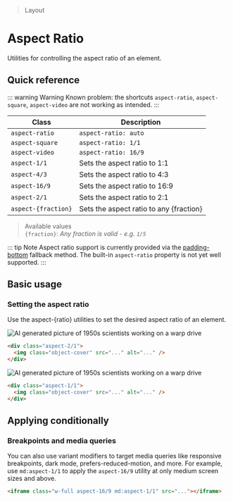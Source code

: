 > Layout

# Aspect Ratio

Utilities for controlling the aspect ratio of an element.

## Quick reference

::: warning Warning
  Known problem: the shortcuts `aspect-ratio`, `aspect-square`, `aspect-video` are not working as intended.
:::

| Class               | Description                                |
|---------------------|--------------------------------------------|
| `aspect-ratio`      | `aspect-ratio: auto`                       |
| `aspect-square`     | `aspect-ratio: 1/1`                        |
| `aspect-video`      | `aspect-ratio: 16/9`                       |
| `aspect-1/1`        | Sets the aspect ratio to 1:1               |
| `aspect-4/3`        | Sets the aspect ratio to 4:3               |
| `aspect-16/9`       | Sets the aspect ratio to 16:9              |
| `aspect-2/1`        | Sets the aspect ratio to 2:1               |
| `aspect-{fraction}` | Sets the aspect ratio to any \{fraction\}  |

> Available values <br />
> `{fraction}`: _Any fraction is valid - e.g. `1/5`_

::: tip Note
Aspect ratio support is currently provided via the [padding-bottom](https://css-tricks.com/aspect-ratio-boxes/) fallback method.
The built-in `aspect-ratio` property is not yet well supported.
:::

## Basic usage

### Setting the aspect ratio
Use the aspect-{ratio} utilities to set the desired aspect ratio of an element.

<width-controller>
  <example-container>
    <div class="flex justify-center aspect-2/1 rounded relative overflow-hidden">
      <img src="/css/50s-scientists.jpg" class="object-cover" alt="AI generated picture of 1950s scientists working on a warp drive" />
    </div>
  </example-container>
</width-controller>

```html
<div class="aspect-2/1">
  <img class="object-cover" src="..." alt="..." />
</div>
```

<width-controller>
  <example-container>
    <div class="flex justify-center aspect-1/1 rounded-4">
      <img src="/css/50s-scientists.jpg" class="object-cover" alt="AI generated picture of 1950s scientists working on a warp drive" />
    </div>
  </example-container>
</width-controller>

```html
<div class="aspect-1/1">
  <img class="object-cover" src="..." alt="..." />
</div>
```

## Applying conditionally

### Breakpoints and media queries
You can also use variant modifiers to target media queries like responsive breakpoints, dark mode, prefers-reduced-motion, and more. For example, use `md:aspect-1/1` to apply the `aspect-16/9` utility at only medium screen sizes and above.

```html
<iframe class="w-full aspect-16/9 md:aspect-1/1" src="..."></iframe>
```